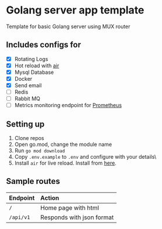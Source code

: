 # Golang server app template
Template for basic Golang server using MUX router

## Includes configs for

- [x] Rotating Logs
- [x] Hot reload with [air](https://github.com/cosmtrek/air)
- [x] Mysql Database
- [x] Docker
- [x] Send email
- [ ] Redis
- [ ] Rabbit MQ
- [ ] Metrics monitoring endpoint for [Prometheus](https://prometheus.io/)

## Setting up
1. Clone repos
2. Open go.mod, change the module name
3. Run `go mod download`
4. Copy `.env.example` to `.env` and configure with your details\
5. Install `air` for live reload. Install from [here](https://github.com/cosmtrek/air).

## Sample routes

| Endpoint | Action  |
|:---------|:-------|
| ``/``         | Home page with html|
| ``/api/v1``      | Responds with json format|

